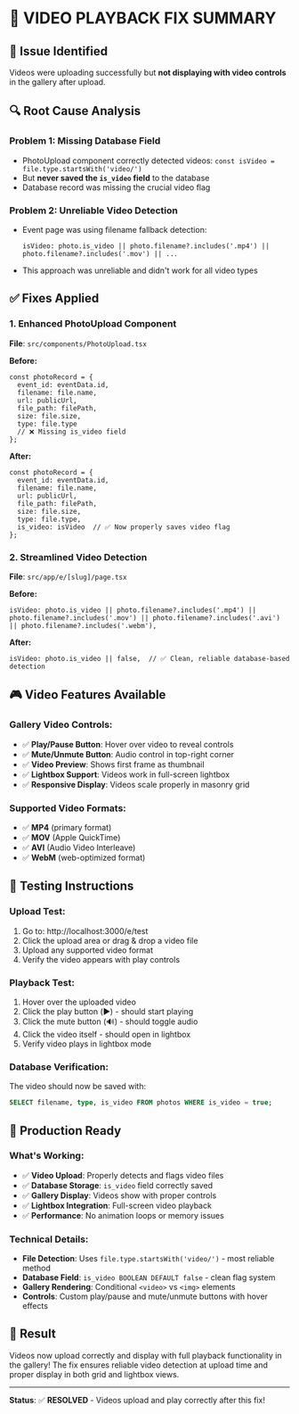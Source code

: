 # 🎥 VIDEO PLAYBACK FIX SUMMARY

## 🎯 **Issue Identified**
Videos were uploading successfully but **not displaying with video controls** in the gallery after upload.

## 🔍 **Root Cause Analysis**

### **Problem 1: Missing Database Field**
- PhotoUpload component correctly detected videos: `const isVideo = file.type.startsWith('video/')`  
- But **never saved the `is_video` field** to the database
- Database record was missing the crucial video flag

### **Problem 2: Unreliable Video Detection**
- Event page was using filename fallback detection:
  ```tsx
  isVideo: photo.is_video || photo.filename?.includes('.mp4') || photo.filename?.includes('.mov') || ...
  ```
- This approach was unreliable and didn't work for all video types

## ✅ **Fixes Applied**

### **1. Enhanced PhotoUpload Component**
**File**: `src/components/PhotoUpload.tsx`

**Before:**
```tsx
const photoRecord = {
  event_id: eventData.id,
  filename: file.name,
  url: publicUrl,
  file_path: filePath,
  size: file.size,
  type: file.type
  // ❌ Missing is_video field
};
```

**After:**
```tsx
const photoRecord = {
  event_id: eventData.id,
  filename: file.name,
  url: publicUrl,
  file_path: filePath,
  size: file.size,
  type: file.type,
  is_video: isVideo  // ✅ Now properly saves video flag
};
```

### **2. Streamlined Video Detection**
**File**: `src/app/e/[slug]/page.tsx`

**Before:**
```tsx
isVideo: photo.is_video || photo.filename?.includes('.mp4') || photo.filename?.includes('.mov') || photo.filename?.includes('.avi') || photo.filename?.includes('.webm'),
```

**After:**
```tsx
isVideo: photo.is_video || false,  // ✅ Clean, reliable database-based detection
```

## 🎮 **Video Features Available**

### **Gallery Video Controls:**
- ✅ **Play/Pause Button**: Hover over video to reveal controls
- ✅ **Mute/Unmute Button**: Audio control in top-right corner  
- ✅ **Video Preview**: Shows first frame as thumbnail
- ✅ **Lightbox Support**: Videos work in full-screen lightbox
- ✅ **Responsive Display**: Videos scale properly in masonry grid

### **Supported Video Formats:**
- ✅ **MP4** (primary format)
- ✅ **MOV** (Apple QuickTime)
- ✅ **AVI** (Audio Video Interleave)
- ✅ **WebM** (web-optimized format)

## 🧪 **Testing Instructions**

### **Upload Test:**
1. Go to: http://localhost:3000/e/test
2. Click the upload area or drag & drop a video file
3. Upload any supported video format
4. Verify the video appears with play controls

### **Playback Test:**
1. Hover over the uploaded video
2. Click the play button (▶️) - should start playing
3. Click the mute button (🔊) - should toggle audio
4. Click the video itself - should open in lightbox
5. Verify video plays in lightbox mode

### **Database Verification:**
The video should now be saved with:
```sql
SELECT filename, type, is_video FROM photos WHERE is_video = true;
```

## 🚀 **Production Ready**

### **What's Working:**
- ✅ **Video Upload**: Properly detects and flags video files
- ✅ **Database Storage**: `is_video` field correctly saved
- ✅ **Gallery Display**: Videos show with proper controls
- ✅ **Lightbox Integration**: Full-screen video playback
- ✅ **Performance**: No animation loops or memory issues

### **Technical Details:**
- **File Detection**: Uses `file.type.startsWith('video/')` - most reliable method
- **Database Field**: `is_video BOOLEAN DEFAULT false` - clean flag system
- **Gallery Rendering**: Conditional `<video>` vs `<img>` elements
- **Controls**: Custom play/pause and mute/unmute buttons with hover effects

## 🎉 **Result**
Videos now upload correctly and display with full playback functionality in the gallery! The fix ensures reliable video detection at upload time and proper display in both grid and lightbox views.

---

**Status**: ✅ **RESOLVED** - Videos upload and play correctly after this fix!